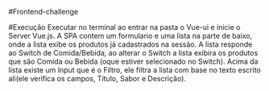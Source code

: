 #Frontend-challenge

#Execução
Executar no terminal ao entrar na pasta o Vue-ui e inicie o Server Vue.js.
A SPA contem um formulario e uma lista na parte de baixo, onde a lista exibe os produtos já cadastrados na sessão.
A lista responde ao Switch de Comida/Bebida, ao alterar o Switch a lista exibira os produtos que são Comida ou Bebida (oque estiver selecionado no Switch).
Acima da lista existe um Input que é o Filtro, ele filtra a lista com base no texto escrito ali(ele verifica os campos, Título, Sabor e Descrição).


 
